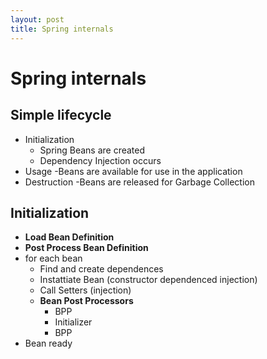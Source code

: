 ```yaml
---
layout: post
title: Spring internals
---
```

# Spring internals

## Simple lifecycle

- Initialization
  - Spring Beans are created
  - Dependency Injection occurs
- Usage
  -Beans are available for use in the application
- Destruction
  -Beans are released for Garbage Collection

## Initialization

- **Load Bean Definition**
- **Post Process Bean Definition**
- for each bean
  - Find and create dependences
  - Instattiate Bean (constructor dependenced injection)
  - Call Setters (injection)
  - **Bean Post Processors**
    - BPP
    - Initializer
    - BPP
- Bean ready

